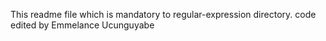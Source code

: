 This readme file which is mandatory to regular-expression directory.
 code edited by Emmelance Ucunguyabe
